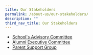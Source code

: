 ```yaml
---
title: Our Stakeholders
permalink: /about-us/our-stakeholders/
description: ""
third_nav_title: Our Stakeholders
---
```

*   [School's Advisory Committee](/about-us/our-stakeholders/schools-advisory-committee)
*   [Alumni Executive Committee](/about-us/our-stakeholders/alumni-executive-committee)
*   [Parent Support Group](/about-us/our-stakeholders/parent-support-group)